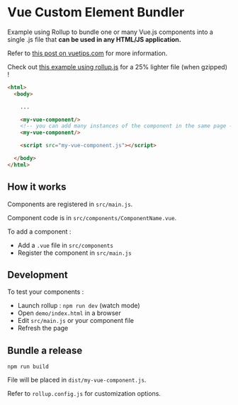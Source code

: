 # Vue Custom Element Bundler

Example using Rollup to bundle one or many Vue.js components into a single .js file that **can be used in any HTML/JS application.**

Refer to [this post on vuetips.com](http://vuetips.com/vue-web-components) for more information.

Check out [this example using rollup.js](https://github.com/kartsims/vue-customelement-bundler/tree/rollup) for a 25% lighter file (when gzipped) !

```html
<html>
  <body>

    ...

    <my-vue-component/>
    <!-- you can add many instances of the component in the same page -->
    <my-vue-component/>

    <script src="my-vue-component.js"></script>

  </body>
</html>
```

## How it works

Components are registered in `src/main.js`.

Component code is in `src/components/ComponentName.vue`.

To add a component :

- Add a `.vue` file in `src/components`
- Register the component in `src/main.js`

## Development

To test your components :

- Launch rollup : `npm run dev` (watch mode)
- Open `demo/index.html` in a browser
- Edit `src/main.js` or your component file
- Refresh the page

## Bundle a release

```
npm run build
```

File will be placed in `dist/my-vue-component.js`.

Refer to `rollup.config.js` for customization options.
